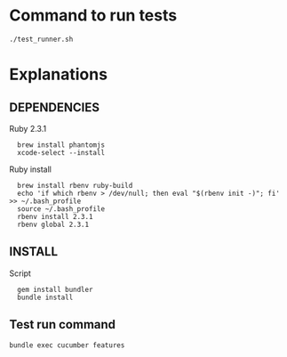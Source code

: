 # Command to run tests

`./test_runner.sh`



# Explanations

## DEPENDENCIES

Ruby 2.3.1

```
  brew install phantomjs
  xcode-select --install
```

Ruby install

```
  brew install rbenv ruby-build
  echo 'if which rbenv > /dev/null; then eval "$(rbenv init -)"; fi' >> ~/.bash_profile
  source ~/.bash_profile
  rbenv install 2.3.1
  rbenv global 2.3.1
```

## INSTALL

Script 

```
  gem install bundler
  bundle install
```

## Test run command

`bundle exec cucumber features`